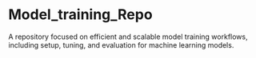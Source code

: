 # Model_training_Repo
A repository focused on efficient and scalable model training workflows, including setup, tuning, and evaluation for machine learning models.
